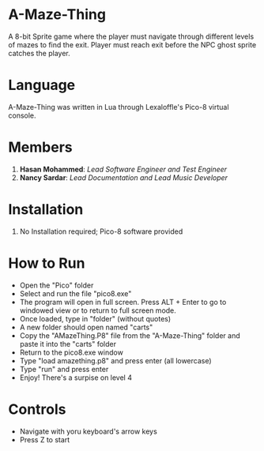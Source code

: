 # A-Maze-Thing

A 8-bit Sprite game where the player must navigate through different levels of mazes to find the exit. Player must reach exit before the NPC ghost sprite catches the player.

# Language 

A-Maze-Thing was written in Lua through Lexaloffle's Pico-8 virtual console. 

# Members 

1. **Hasan Mohammed**: *Lead Software Engineer and Test Engineer*
2. **Nancy Sardar**: *Lead Documentation and Lead Music Developer*

# Installation 

1. No Installation required; Pico-8 software provided

# How to Run

* Open the "Pico" folder 
* Select and run the file "pico8.exe" 
* The program will open in full screen. Press ALT + Enter to go to windowed view or to return to full screen mode. 
* Once loaded, type in "folder" (without quotes)
* A new folder should open named "carts"
* Copy the "AMazeThing.P8" file from the "A-Maze-Thing" folder and paste it into the "carts" folder
* Return to the pico8.exe window 
* Type "load amazething.p8" and press enter (all lowercase) 
* Type "run" and press enter
* Enjoy! There's a surpise on level 4 

# Controls 

* Navigate with yoru keyboard's arrow keys 
* Press Z to start 
